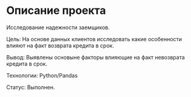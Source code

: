# Описание проекта

Исследование надежности заемщиков.

Цель: На основе данных клиентов исследовать какие особенности влияют на факт возврата кредита в срок.

Вывод: Выявлены основыне факторы влияющие на факт невозврата кредита в срок.

Технологии: Python/Pandas

Статус: Выполнен.
